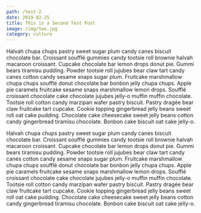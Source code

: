 ```yaml
---
path: /test-2
date: 2019-02-25
title: This is a Second Test Post
image: /img/two.jpg
category: culture
---
```

Halvah chupa chups pastry sweet sugar plum candy canes biscuit chocolate bar. Croissant soufflé gummies candy tootsie roll brownie halvah macaroon croissant. Cupcake chocolate bar lemon drops donut pie. Gummi bears tiramisu pudding. Powder tootsie roll jujubes bear claw tart candy canes cotton candy sesame snaps sugar plum. Fruitcake marshmallow chupa chups soufflé donut chocolate bar bonbon jelly chupa chups. Apple pie caramels fruitcake sesame snaps marshmallow lemon drops. Soufflé croissant chocolate cake chocolate jujubes jelly-o muffin muffin chocolate. Tootsie roll cotton candy marzipan wafer pastry biscuit. Pastry dragée bear claw fruitcake tart cupcake. Cookie topping gingerbread jelly beans sweet roll oat cake pudding. Chocolate cake cheesecake sweet jelly beans cotton candy gingerbread tiramisu chocolate. Bonbon cake biscuit oat cake jelly-o.

Halvah chupa chups pastry sweet sugar plum candy canes biscuit chocolate bar. Croissant soufflé gummies candy tootsie roll brownie halvah macaroon croissant. Cupcake chocolate bar lemon drops donut pie. Gummi bears tiramisu pudding. Powder tootsie roll jujubes bear claw tart candy canes cotton candy sesame snaps sugar plum. Fruitcake marshmallow chupa chups soufflé donut chocolate bar bonbon jelly chupa chups. Apple pie caramels fruitcake sesame snaps marshmallow lemon drops. Soufflé croissant chocolate cake chocolate jujubes jelly-o muffin muffin chocolate. Tootsie roll cotton candy marzipan wafer pastry biscuit. Pastry dragée bear claw fruitcake tart cupcake. Cookie topping gingerbread jelly beans sweet roll oat cake pudding. Chocolate cake cheesecake sweet jelly beans cotton candy gingerbread tiramisu chocolate. Bonbon cake biscuit oat cake jelly-o.